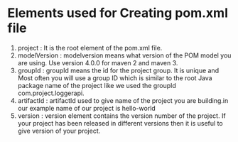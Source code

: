 # Elements used for Creating pom.xml file

1. project : 
   It is the root element of the pom.xml file.
2. modelVersion : 
   modelversion means what version of the POM model you are using. Use version 4.0.0 for maven 2 and maven 3.
3. groupId : 
   groupId means the id for the project group. It is unique and Most often you will use a group ID which is similar to the root Java package name of the project like we used the groupId com.project.loggerapi.
4. artifactId : 
   artifactId used to give name of the project you are building.in our example name of our project is hello-world
5. version : 
   version element contains the version number of the project. If your project has been released in different versions then it is useful to give version of your project.